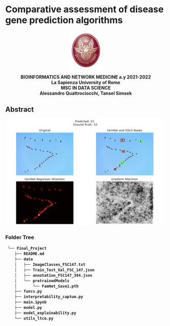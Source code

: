 # Comparative assessment of disease gene prediction algorithms

<p align="center">
<img src=https://github.com/AMLSapienza/Final_Project/blob/main/data/sapienza_logo.jpg width="100"/>
 </p>
  
  <p align="center">
  <b>BIOINFORMATICS AND NETWORK MEDICINE a.y 2021-2022<br />
La Sapienza University of Rome <br />
MSC IN DATA SCIENCE<b>  <br />
Alessandro Quattrociocchi, Tansel Simsek<b> <br />
</p>
  
  

## Abstract

  

  
  
  
  
<p align="center">
<img src="https://github.com/AMLSapienza/Final_Project/blob/main/data/im_presentation.png" width="500"/ >
</p>
   
### Folder Tree
```bash
 └── Final_Project
    ├── README.md
    ├── data
    │   ├── ImageClasses_FSC147.txt
    │   ├── Train_Test_Val_FSC_147.json
    │   ├── annotation_FSC147_384.json
    │   └── pretrainedModels
    │       └── FamNet_Save1.pth
    ├── funcs.py
    ├── interpretability_captum.py
    ├── main.ipynb
    ├── model.py
    ├── model_explainability.py
    └── utils_ltce.py
```

